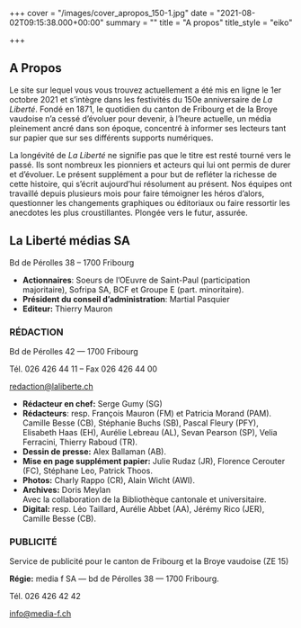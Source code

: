 +++
cover = "/images/cover_apropos_150-1.jpg"
date = "2021-08-02T09:15:38.000+00:00"
summary = ""
title = "A propos"
title_style = "eiko"

+++
## A Propos

Le site sur lequel vous vous trouvez actuellement a été mis en ligne le 1er octobre 2021 et s’intègre dans les festivités du 150e anniversaire de _La Liberté_. Fondé en 1871, le quotidien du canton de Fribourg et de la Broye vaudoise n’a cessé d’évoluer pour devenir, à l’heure actuelle, un média pleinement ancré dans son époque, concentré à informer ses lecteurs tant sur papier que sur ses différents supports numériques.

La longévité de _La Liberté_ ne signifie pas que le titre est resté tourné vers le passé. Ils sont nombreux les pionniers et acteurs qui lui ont permis de durer et d’évoluer. Le présent supplément a pour but de refléter la richesse de cette histoire, qui s’écrit aujourd’hui résolument au présent. Nos équipes ont travaillé depuis plusieurs mois pour faire témoigner les héros d’alors, questionner les changements graphiques ou éditoriaux ou faire ressortir les anecdotes les plus croustillantes. Plongée vers le futur, assurée.

## **La Liberté médias SA**

Bd de Pérolles 38 – 1700 Fribourg

* **Actionnaires**: Soeurs de l’OEuvre de Saint-Paul (participation majoritaire), Sofripa SA, BCF et Groupe E (part. minoritaire).
* **Président du conseil d’administration**: Martial Pasquier
* **Editeur:** Thierry Mauron

### RÉDACTION

Bd de Pérolles 42 — 1700 Fribourg

Tél. 026 426 44 11 – Fax 026 426 44 00

[redaction@laliberte.ch](mailto:redaction@laliberte.ch)

* **Rédacteur en chef:** Serge Gumy (SG)
* **Rédacteurs**: resp. François Mauron (FM) et Patricia Morand (PAM). Camille Besse (CB), Stéphanie Buchs (SB), Pascal Fleury (PFY), Elisabeth Haas (EH), Aurélie Lebreau (AL), Sevan Pearson (SP), Velia Ferracini, Thierry Raboud (TR).
* **Dessin de presse:** Alex Ballaman (AB).
* **Mise en page supplément papier:** Julie Rudaz (JR), Florence Cerouter (FC), Stéphane Leo, Patrick Thoos.
* **Photos:** Charly Rappo (CR), Alain Wicht (AWI).
* **Archives:** Doris Meylan  
  Avec la collaboration de la Bibliothèque cantonale et universitaire.
* **Digital:** resp. Léo Taillard, Aurélie Abbet (AA), Jérémy Rico (JER), Camille Besse (CB).

### PUBLICITÉ

Service de publicité pour le canton de Fribourg et la Broye vaudoise (ZE 15)

**Régie:** media f SA — bd de Pérolles 38 — 1700 Fribourg.

Tél. 026 426 42 42

[info@media-f.ch](mailto:info@media-f.ch)